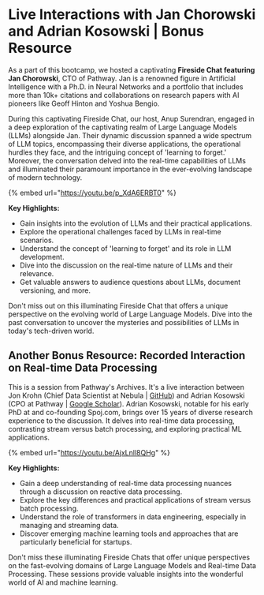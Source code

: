 # Live Interactions with Jan Chorowski and Adrian Kosowski | Bonus Resource

As a part of this bootcamp, we hosted a captivating **Fireside Chat featuring Jan Chorowski**, CTO of Pathway. Jan is a renowned figure in Artificial Intelligence with a Ph.D. in Neural Networks and a portfolio that includes more than 10k+ citations and collaborations on research papers with AI pioneers like Geoff Hinton and Yoshua Bengio.

During this captivating Fireside Chat, our host, Anup Surendran, engaged in a deep exploration of the captivating realm of Large Language Models (LLMs) alongside Jan. Their dynamic discussion spanned a wide spectrum of LLM topics, encompassing their diverse applications, the operational hurdles they face, and the intriguing concept of 'learning to forget.' Moreover, the conversation delved into the real-time capabilities of LLMs and illuminated their paramount importance in the ever-evolving landscape of modern technology.

{% embed url="https://youtu.be/p_XdA6ERBT0" %}

**Key Highlights:**

* Gain insights into the evolution of LLMs and their practical applications.
* Explore the operational challenges faced by LLMs in real-time scenarios.
* Understand the concept of 'learning to forget' and its role in LLM development.
* Dive into the discussion on the real-time nature of LLMs and their relevance.
* Get valuable answers to audience questions about LLMs, document versioning, and more.

Don't miss out on this illuminating Fireside Chat that offers a unique perspective on the evolving world of Large Language Models. Dive into the past conversation to uncover the mysteries and possibilities of LLMs in today's tech-driven world.

## Another Bonus Resource: Recorded Interaction on Real-time Data Processing

This is a session from Pathway's Archives. It's a live interaction between Jon Krohn (Chief Data Scientist at Nebula | [GitHub](https://github.com/jonkrohn)) and Adrian Kosowski (CPO at Pathway | [Google Scholar](https://scholar.google.com/citations?user=om8De\_0AAAAJ\&hl=en)). Adrian Kosowski, notable for his early PhD at and co-founding Spoj.com, brings over 15 years of diverse research experience to the discussion. It delves into real-time data processing, contrasting stream versus batch processing, and exploring practical ML applications.

{% embed url="https://youtu.be/AjxLnll8QHg" %}

**Key Highlights:**

* Gain a deep understanding of real-time data processing nuances through a discussion on reactive data processing.
* Explore the key differences and practical applications of stream versus batch processing.
* Understand the role of transformers in data engineering, especially in managing and streaming data.
* Discover emerging machine learning tools and approaches that are particularly beneficial for startups.

Don't miss these illuminating Fireside Chats that offer unique perspectives on the fast-evolving domains of Large Language Models and Real-time Data Processing. These sessions provide valuable insights into the wonderful world of AI and machine learning.
